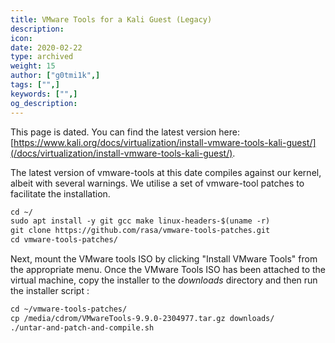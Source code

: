 ```yaml
---
title: VMware Tools for a Kali Guest (Legacy)
description:
icon:
date: 2020-02-22
type: archived
weight: 15
author: ["g0tmi1k",]
tags: ["",]
keywords: ["",]
og_description:
---
```


This page is dated. You can find the latest version here: [https://www.kali.org/docs/virtualization/install-vmware-tools-kali-guest/](/docs/virtualization/install-vmware-tools-kali-guest/).

The latest version of vmware-tools at this date compiles against our kernel, albeit with several warnings. We utilise a set of vmware-tool patches to facilitate the installation.

```markdown
cd ~/
sudo apt install -y git gcc make linux-headers-$(uname -r)
git clone https://github.com/rasa/vmware-tools-patches.git
cd vmware-tools-patches/
```

Next, mount the VMware tools ISO by clicking "Install VMware Tools" from the appropriate menu. Once the VMware Tools ISO has been attached to the virtual machine, copy the installer to the _downloads_ directory and then run the installer script :

```markdown
cd ~/vmware-tools-patches/
cp /media/cdrom/VMwareTools-9.9.0-2304977.tar.gz downloads/
./untar-and-patch-and-compile.sh
```

